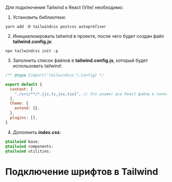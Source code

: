 Для подключения Tailwind к React (VIte) необходимо:
1) Установить библиотеки:
```
yarn add -D tailwindcss postcss autoprefixer
```
2) Инициализировать tailwind в проекте, после чего будет создан файл __tailwind.config.js__:
```
npx tailwindcss init -p
```
3) Заполнить список файлов в __tailwind.config.js__, который будет использовать tailwind: 
``` JavaScript
/** @type {import('tailwindcss').Config} */

export default {
  content: [
    "./src/**/*.{js,ts,jsx,tsx}", // Это укажет все React файлы в папке src
  ],
  theme: {
    extend: {},
  },
  plugins: [],
}
```
4) Дополнить __index.css__:
``` CSS
@tailwind base;
@tailwind components;
@tailwind utilities;
```

# Подключение шрифтов в Tailwind
